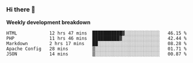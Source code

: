 ### Hi there 👋


**Weekly development breakdown**

<!--START_SECTION:waka-->
```text
HTML            12 hrs 47 mins  ███████████▓░░░░░░░░░░░░░   46.15 % 
PHP             11 hrs 46 mins  ██████████▓░░░░░░░░░░░░░░   42.44 % 
Markdown        2 hrs 17 mins   ██░░░░░░░░░░░░░░░░░░░░░░░   08.28 % 
Apache Config   28 mins         ▒░░░░░░░░░░░░░░░░░░░░░░░░   01.71 % 
JSON            14 mins         ▒░░░░░░░░░░░░░░░░░░░░░░░░   00.87 % 
```
<!--END_SECTION:waka-->

